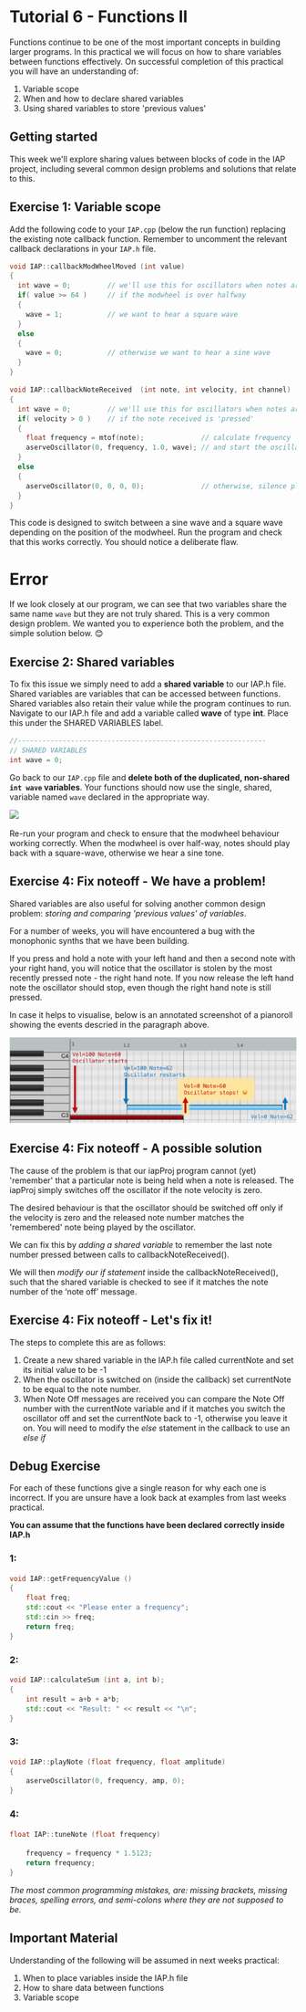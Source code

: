 
# Tutorial 6 - Functions II

Functions continue to be one of the most important concepts in building larger programs. In this practical we will focus on how to share variables between functions effectively. On successful completion of this practical you will have an understanding of:

1.	Variable scope
2.	When and how to declare shared variables
3.	Using shared variables to store 'previous values'

## Getting started

This week we'll explore sharing values between blocks of code in the IAP project, including several common design problems and solutions that relate to this.

## Exercise 1: Variable scope

Add the following code to your `IAP.cpp` (below the run function) replacing the existing note callback function. 
Remember to uncomment the relevant callback declarations in your `IAP.h` file.

```cpp
void IAP::callbackModWheelMoved (int value)
{
  int wave = 0;         // we'll use this for oscillators when notes are pressed
  if( value >= 64 )     // if the modwheel is over halfway
  {
    wave = 1;           // we want to hear a square wave
  }
  else 
  {
    wave = 0;           // otherwise we want to hear a sine wave
  }
}
```

```cpp
void IAP::callbackNoteReceived  (int note, int velocity, int channel)
{
  int wave = 0;         // we'll use this for oscillators when notes are pressed
  if( velocity > 0 )    // if the note received is 'pressed'
  {
    float frequency = mtof(note);              // calculate frequency
    aserveOscillator(0, frequency, 1.0, wave); // and start the oscillator playing
  }
  else
  {
    aserveOscillator(0, 0, 0, 0);              // otherwise, silence please!
  }
}
```

This code is designed to switch between a sine wave and a square wave depending on the position of the modwheel. Run the program and check that this works correctly. You should notice a deliberate flaw.

# Error
If we look closely at our program, we can see that two variables share the same name `wave` but they are not truly shared. This is a very common design problem. We wanted you to experience both the problem, and the simple solution below. 😊

## Exercise 2: Shared variables

To fix this issue we simply need to add a **shared variable** to our IAP.h file. Shared variables are variables that can be accessed between functions. Shared variables also retain their value while the program continues to run. Navigate to our IAP.h file and add a variable called **wave** of type **int**. Place this under the SHARED VARIABLES label.

```cpp
//-------------------------------------------------------------
// SHARED VARIABLES
int wave = 0;
```

Go back to our `IAP.cpp` file and **delete both of the duplicated, non-shared `int wave` variables**. Your functions should now use the single, shared, variable named `wave` declared in the appropriate way.

<img src="../images/sharedvariables.png" height=300/>

Re-run your program and check to ensure that the modwheel behaviour working correctly. When the modwheel is over half-way, notes should play back with a square-wave, otherwise we hear a sine tone.

## Exercise 4: Fix noteoff - We have a problem!

Shared variables are also useful for solving another common design problem: *storing and comparing 'previous values' of variables*.

For a number of weeks, you will have encountered a bug with the monophonic synths that we have been building. 

If you press and hold a note with your left hand and then a second note with your right hand, you will notice that the oscillator is stolen by the most recently pressed note - the right hand note. If you now release the left hand note the oscillator should stop, even though the right hand note is still pressed. 

In case it helps to visualise, below is an annotated screenshot of a pianoroll showing the events descried in the paragraph above.

<img src="../images/FixNoteOff-pianoroll.png" />

## Exercise 4: Fix noteoff - A possible solution

The cause of the problem is that our iapProj program cannot (yet) 'remember' that a particular note is being held when a note is released.  The iapProj simply switches off the oscillator if the note velocity is zero.

The desired behaviour is that the oscillator should be switched off only if the velocity is zero and the released note number matches the 'remembered' note being played by the oscillator. 

We can fix this by *adding a shared variable* to remember the last note number pressed between calls to callbackNoteReceived(). 

We will then *modify our if statement* inside the callbackNoteReceived(), such that the shared variable is checked to see if it matches the note number of the ‘note off’ message. 

## Exercise 4: Fix noteoff - Let's fix it!

The steps to complete this are as follows: 

1. Create a new shared variable in the IAP.h file called currentNote and set its initial value to be -1
2. When the oscillator is switched on (inside the callback) set currentNote to be equal to the note number.
3. When Note Off messages are received you can compare the Note Off number with the currentNote variable and if it matches you switch the oscillator off and set the currentNote back to -1, otherwise you leave it on. You will need to modify the *else* statement in the callback to use an *else if*

## Debug Exercise

For each of these functions give a single reason for why each one is incorrect. If you are unsure have a look back at examples from last weeks practical. 

**You can assume that the functions have been declared correctly inside IAP.h**

### 1:
```cpp
void IAP::getFrequencyValue ()
{
    float freq;
    std::cout << "Please enter a frequency";
    std::cin >> freq;
    return freq;
}
```

### 2:
```cpp
void IAP::calculateSum (int a, int b);
{
    int result = a+b + a*b;
    std::cout << "Result: " << result << "\n";
}
```

### 3:
```cpp
void IAP::playNote (float frequency, float amplitude)
{
    aserveOscillator(0, frequency, amp, 0);
}
```

### 4:
```cpp
float IAP::tuneNote (float frequency)

    frequency = frequency * 1.5123;
    return frequency;
}
```
*The most common programming mistakes, are: missing brackets, missing braces, spelling errors, and semi-colons where they are not supposed to be.*

## Important Material

Understanding of the following will be assumed in next weeks practical: 

1. When to place variables inside the IAP.h file
2. How to share data between functions
3. Variable scope




